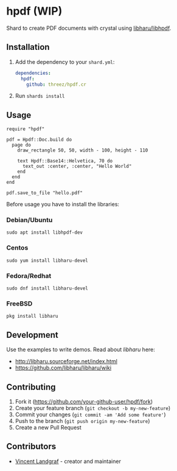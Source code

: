 # hpdf (**WIP**)

Shard to create PDF documents with crystal using [libharu/libhpdf](https://github.com/libharu/libharu/).

## Installation

1. Add the dependency to your `shard.yml`:

   ```yaml
   dependencies:
     hpdf:
       github: threez/hpdf.cr
   ```

2. Run `shards install`

## Usage

```crystal
require "hpdf"

pdf = Hpdf::Doc.build do
  page do
    draw_rectangle 50, 50, width - 100, height - 110

    text Hpdf::Base14::Helvetica, 70 do
      text_out :center, :center, "Hello World"
    end
  end
end

pdf.save_to_file "hello.pdf"

```

Before usage you have to install the libraries:

### Debian/Ubuntu

```shell
sudo apt install libhpdf-dev
```

### Centos

```shell
sudo yum install libharu-devel
```

### Fedora/Redhat

```shell
sudo dnf install libharu-devel
```

### FreeBSD

```shell
pkg install libharu
```

## Development

Use the examples to write demos. Read about *libharu* here:

* http://libharu.sourceforge.net/index.html
* https://github.com/libharu/libharu/wiki

## Contributing

1. Fork it (<https://github.com/your-github-user/hpdf/fork>)
2. Create your feature branch (`git checkout -b my-new-feature`)
3. Commit your changes (`git commit -am 'Add some feature'`)
4. Push to the branch (`git push origin my-new-feature`)
5. Create a new Pull Request

## Contributors

- [Vincent Landgraf](https://github.com/your-github-user) - creator and maintainer
